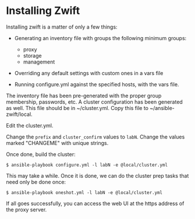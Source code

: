 # Installing Zwift #

Installing zwift is a matter of only a few things:

* Generating an inventory file with groups the following minimum groups:
  * proxy
  * storage
  * management

* Overriding any default settings with custom ones in a vars file

* Running configure.yml against the specified hosts, with the vars file.

The inventory file has been pre-generated with the proper group
membership, passwords, etc.  A cluster configuration has been
generated as well.  This file should be in ~/cluster.yml.  Copy this
file to ~/ansible-zwift/local.

Edit the cluster.yml.

Change the `prefix` and `cluster_confirm` values to `labN`.  Change
the values marked "CHANGEME" with unique strings.

Once done, build the cluster:

~~~~
$ ansible-playbook configure.yml -l labN -e @local/cluster.yml
~~~~

This may take a while.  Once it is done, we can do the cluster prep tasks that need only be done once:

~~~~
$ ansible-playbook oneshot.yml -l labN -e @local/cluster.yml
~~~~

If all goes successfully, you can access the web UI at the https address of the proxy server.

